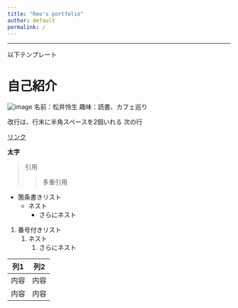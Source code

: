 ```yaml
---
title: "Reo's portfolio"
author: default
permalink: /
---
```



---

以下テンプレート

# 自己紹介

![image](/GHPages_WebSite/assets/images/logo-150.png)
名前：松井怜生
趣味：読書、カフェ巡り


改行は、行末に半角スペースを2個いれる
次の行

[リンク](https://www.google.co.jp/)

**太字**

> 引用
>> 多重引用


- 箇条書きリスト
  - ネスト
    - さらにネスト


1. 番号付きリスト
   1. ネスト
      1. さらにネスト


| 列1  | 列2  |
|-----|-----|
| 内容  | 内容  |
| 内容  | 内容  |


